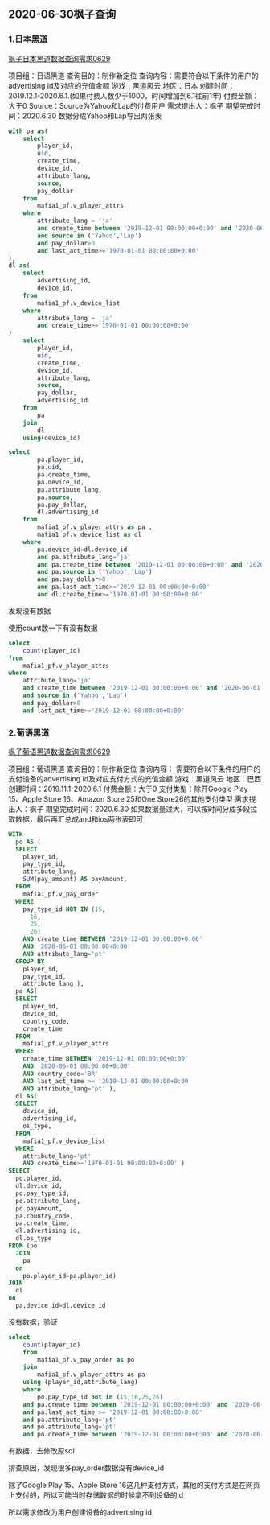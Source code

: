 ## 2020-06-30枫子查询

### 1.日本黑道

[枫子日本黑道数据查询需求0629](http://192.168.1.101:8080/browse/PLATFORM-1537)

项目组：日语黑道
查询目的：制作新定位
查询内容：需要符合以下条件的用户的advertising id及对应的充值金额
游戏：黑道风云
地区：日本
创建时间：2019.12.1-2020.6.1.(如果付费人数少于1000，时间增加到6.1往前1年)
付费金额：大于0
Source：Source为Yahoo和Lap的付费用户
需求提出人：枫子
期望完成时间：2020.6.30
数据分成Yahoo和Lap导出两张表

```sql
with pa as(
    select
    	player_id,
    	uid,
    	create_time,
    	device_id,
    	attribute_lang,
    	source,
    	pay_dollar
    from
    	mafia1_pf.v_player_attrs
    where
    	attribute_lang = 'ja'
    	and create_time between '2019-12-01 00:00:00+0:00' and '2020-06-01 00:00:00+0:00'
    	and source in ('Yahoo','Lap')
    	and pay_dollar>0
    	and last_act_time>='1970-01-01 00:00:00+0:00'
),
dl as(
	select
    	advertising_id,
    	device_id,
    from
    	mafia1_pf.v_device_list
    where
    	attribute_lang = 'ja'
    	and create_time>='1970-01-01 00:00:00+0:00'
)
	select
		player_id,
    	uid,
    	create_time,
    	device_id,
    	attribute_lang,
    	source,
    	pay_dollar,
    	advertising_id
    from
    	pa
    join
    	dl
    using(device_id)

```

```sql
select
    	pa.player_id,
    	pa.uid,
    	pa.create_time,
    	pa.device_id,
    	pa.attribute_lang,
    	pa.source,
    	pa.pay_dollar,
    	dl.advertising_id
    from
    	mafia1_pf.v_player_attrs as pa ,
    	mafia1_pf.v_device_list as dl
    where
    	pa.device_id=dl.device_id
    	and pa.attribute_lang='ja'
    	and pa.create_time between '2019-12-01 00:00:00+0:00' and '2020-06-01 00:00:00+0:00'
    	and pa.source in ('Yahoo','Lap')
    	and pa.pay_dollar>0
    	and pa.last_act_time>='2019-12-01 00:00:00+0:00'
    	and dl.create_time>='1970-01-01 00:00:00+0:00'
```

发现没有数据

使用count数一下有没有数据

```sql
select
	count(player_id)
from
	mafia1_pf.v_player_attrs
where
	attribute_lang='ja'
	and create_time between '2019-12-01 00:00:00+0:00' and '2020-06-01 00:00:00+0:00'
	and source in ('Yahoo','Lap')
	and pay_dollar>0
	and last_act_time>='2019-12-01 00:00:00+0:00'
```



### 2.葡语黑道

[枫子葡语黑道数据查询需求0629](http://192.168.1.101:8080/browse/PLATFORM-1536)

项目组：葡语黑道
查询目的：制作新定位
查询内容：
需要符合以下条件的用户的支付设备的advertising id及对应支付方式的充值金额
游戏：黑道风云
地区：巴西
创建时间：2019.11.1-2020.6.1
付费金额：大于0
支付类型：除开Google Play 15、Apple Store 16、Amazon Store 25和One Store26的其他支付类型
需求提出人：枫子
期望完成时间：2020.6.30
如果数据量过大，可以按时间分成多段拉取数据，最后再汇总成and和ios两张表即可

```sql
WITH
  po AS (
  SELECT
    player_id,
    pay_type_id,
    attribute_lang,
    SUM(pay_amount) AS payAmount,
  FROM
    mafia1_pf.v_pay_order
  WHERE
    pay_type_id NOT IN (15,
      16,
      25,
      26)
    AND create_time BETWEEN '2019-12-01 00:00:00+0:00'
    AND '2020-06-01 00:00:00+0:00'
    AND attribute_lang='pt'
  GROUP BY
    player_id,
    pay_type_id,
    attribute_lang ),
  pa AS(
  SELECT
    player_id,
    device_id,
    country_code,
    create_time
  FROM
    mafia1_pf.v_player_attrs
  WHERE
    create_time BETWEEN '2019-12-01 00:00:00+0:00'
    AND '2020-06-01 00:00:00+0:00'
    AND country_code='BR'
    AND last_act_time >= '2019-12-01 00:00:00+0:00'
    AND attribute_lang='pt' ),
  dl AS(
  SELECT
    device_id,
    advertising_id,
    os_type,
  FROM
    mafia1_pf.v_device_list
  WHERE
    attribute_lang='pt'
    AND create_time>='1970-01-01 00:00:00+0:00' )
SELECT
  po.player_id,
  dl.device_id,
  po.pay_type_id,
  po.attribute_lang,
  po.payAmount,
  pa.country_code,
  pa.create_time,
  dl.advertising_id,
  dl.os_type
FROM (po
  JOIN
    pa
  on
    po.player_id=pa.player_id)
JOIN
  dl
on
  pa.device_id=dl.device_id
```

没有数据，验证

```sql
select
	count(player_id)
	from
    	mafia1_pf.v_pay_order as po
    join
    	mafia1_pf.v_player_attrs as pa
    using (player_id,attribute_lang)
    where
		po.pay_type_id not in (15,16,25,26)
    and pa.create_time between '2019-12-01 00:00:00+0:00' and '2020-06-01 00:00:00+0:00'
    and pa.last_act_time >= '2019-12-01 00:00:00+0:00'
    and pa.attribute_lang='pt'
    and po.attribute_lang='pt'
    and po.create_time between '2019-12-01 00:00:00+0:00' and '2020-06-01 00:00:00+0:00'
```

有数据，去修改原sql

排查原因，发现很多pay_order数据没有device_id

除了Google Play 15、Apple Store 16这几种支付方式，其他的支付方式是在网页上支付的，所以可能当时存储数据的时候拿不到设备的id

所以需求修改为用户创建设备的advertising id